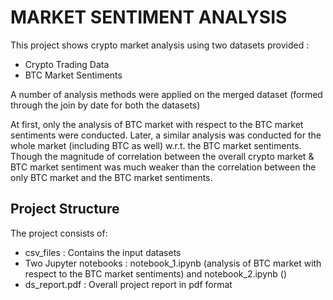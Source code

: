 # MARKET SENTIMENT ANALYSIS

This project shows crypto market analysis using two datasets provided : 
- Crypto Trading Data 
- BTC Market Sentiments

A number of analysis methods were applied on the merged dataset (formed through the join by date for both the datasets)

At first, only the analysis of BTC market with respect to the BTC market sentiments were conducted. Later, a similar analysis was conducted for the whole market (including BTC as well) w.r.t. the BTC market sentiments. Though the magnitude of correlation between the overall crypto market & BTC market sentiment was much weaker than the correlation between the only BTC market and the BTC market sentiments.

## Project Structure
The project consists of:
- csv_files : Contains the input datasets
- Two Jupyter notebooks : notebook_1.ipynb (analysis of BTC market with respect to the BTC market sentiments) and notebook_2.ipynb ()
- ds_report.pdf : Overall project report in pdf format